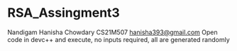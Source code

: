 # RSA_Assingment3
Nandigam Hanisha Chowdary
CS21M507
hanisha393@gmail.com
Open code in devc++ and execute, no inputs required, all are generated randomly
